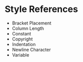 # Style References

- Bracket Placement
- Column Length
- Constant
- Copyright
- Indentation
- Newline Character
- Variable
